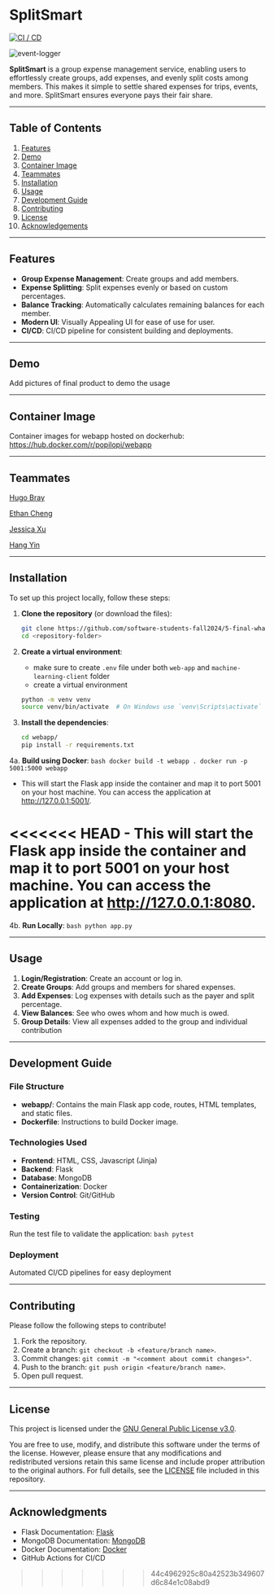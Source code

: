 # SplitSmart

[![CI / CD](https://github.com/software-students-fall2024/5-final-whats-your-linkedin/actions/workflows/build.yml/badge.svg)](https://github.com/software-students-fall2024/5-final-whats-your-linkedin/actions/workflows/build.yml)

![event-logger](https://github.com/software-students-fall2024/5-final-whats-your-linkedin/actions/workflows/event-logger.yml/badge.svg)

**SplitSmart** is a group expense management service, enabling users to effortlessly create groups, add expenses, and evenly split costs among members. This makes it simple to settle shared expenses for trips, events, and more. SplitSmart ensures everyone pays their fair share.

---

## Table of Contents

1. [Features](#features)
2. [Demo](#demo)
3. [Container Image](#container-image)
4. [Teammates](#teammates)
5. [Installation](#installation)
6. [Usage](#usage)
7. [Development Guide](#development-guide)
8. [Contributing](#contributing)
9. [License](#license)
10. [Acknowledgements](#acknowledgements)

---

## Features

- **Group Expense Management**: Create groups and add members.
- **Expense Splitting**: Split expenses evenly or based on custom percentages.
- **Balance Tracking**: Automatically calculates remaining balances for each member.
- **Modern UI**: Visually Appealing UI for ease of use for user.
- **CI/CD**: CI/CD pipeline for consistent building and deployments.

---

## Demo

Add pictures of final product to demo the usage

---

## Container Image

Container images for webapp hosted on dockerhub: https://hub.docker.com/r/popilopi/webapp

---

## Teammates

[Hugo Bray](https://github.com/BringoJr)

[Ethan Cheng](https://github.com/ethanhcheng)

[Jessica Xu](https://github.com/Jessicakk0711)

[Hang Yin](https://github.com/Popilopi168)

---

## Installation

To set up this project locally, follow these steps:

1. **Clone the repository** (or download the files):
    ```bash
    git clone https://github.com/software-students-fall2024/5-final-whats-your-linkedin.git
    cd <repository-folder>
    ```
    
2. **Create a virtual environment**:
    - make sure to create `.env` file under both `web-app` and `machine-learning-client` folder
    - create a virtual environment
    ```bash
    python -m venv venv
    source venv/bin/activate  # On Windows use `venv\Scripts\activate`
    ```

3. **Install the dependencies**:
    ```bash
    cd webapp/
    pip install -r requirements.txt
    ```

4a. **Build using Docker**:
    ```bash
    docker build -t webapp .
    docker run -p 5001:5000 webapp
    ```
    
- This will start the Flask app inside the container and map it to port 5001 on your host machine. You can access the application at http://127.0.0.1:5001/. 

<<<<<<< HEAD
    - This will start the Flask app inside the container and map it to port 5001 on your host machine. You can access the application at http://127.0.0.1:8080. 
=======
4b. **Run Locally**:
    ```bash
    python app.py
    ```

---

## Usage

1. **Login/Registration**: Create an account or log in.
2. **Create Groups**: Add groups and members for shared expenses.
3. **Add Expenses**: Log expenses with details such as the payer and split percentage.
4. **View Balances**: See who owes whom and how much is owed.
5. **Group Details**: View all expenses added to the group and individual contribution

---

## Development Guide

### File Structure

- **webapp/**: Contains the main Flask app code, routes, HTML templates, and static files.
- **Dockerfile**: Instructions to build Docker image.

### Technologies Used

- **Frontend**: HTML, CSS, Javascript (Jinja)
- **Backend**: Flask
- **Database**: MongoDB
- **Containerization**: Docker
- **Version Control**: Git/GitHub

### Testing

Run the test file to validate the application:
    ```bash
    pytest
    ```
    
### Deployment

Automated CI/CD pipelines for easy deployment

---

## Contributing

Please follow the following steps to contribute!

1. Fork the repository.
2. Create a branch: `git checkout -b <feature/branch name>`.
3. Commit changes: `git commit -m "<comment about commit changes>"`.
4. Push to the branch: `git push origin <feature/branch name>`.
5. Open pull request.

---

## License

This project is licensed under the [GNU General Public License v3.0](./LICENSE).

You are free to use, modify, and distribute this software under the terms of the license. However, please ensure that any modifications and redistributed versions retain this same license and include proper attribution to the original authors. For full details, see the [LICENSE](./LICENSE) file included in this repository.

---

## Acknowledgments

- Flask Documentation: [Flask](https://flask.palletsprojects.com/)
- MongoDB Documentation: [MongoDB](https://www.mongodb.com/)
- Docker Documentation: [Docker](https://www.docker.com/)
- GitHub Actions for CI/CD
>>>>>>> 44c4962925c80a42523b349607d6c84e1c08abd9
